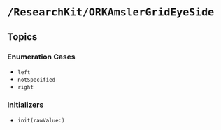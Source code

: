 # ``/ResearchKit/ORKAmslerGridEyeSide``

<!-- The content below this line is auto-generated and is redundant. You should either incorporate it into your content above this line or delete it. -->

## Topics

### Enumeration Cases

- ``left``
- ``notSpecified``
- ``right``

### Initializers

- ``init(rawValue:)``